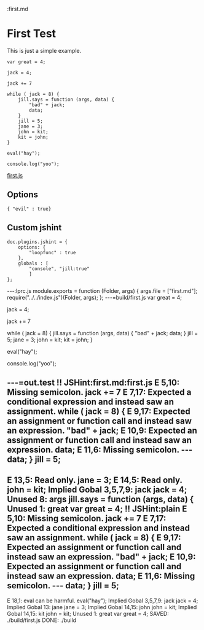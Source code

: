 :first.md
# First Test

This is just a simple example. 

    var great = 4;

    jack = 4;

    jack += 7

    while ( jack = 8) {
        jill.says = function (args, data) {
            "bad" + jack;
            data;
        }
        jill = 5;
        jane = 3;
        john = kit;
        kit = john;
    }

    eval("hay");

    console.log("yoo");

[first.js](# "save: | jshint kv(evil, t(), unused, strict ), 
    arr(jane, john, kit:true) ")

[](# ":| jshint , , plain")

## Options

    { "evil" : true}


## Custom jshint

    doc.plugins.jshint = {
        options: {
            "loopfunc" : true
        }, 
        globals : [
            "console", "jill:true"
            ]
    };


[](# "eval:")
---:lprc.js
module.exports = function (Folder, args) {
    args.file = ["first.md"];   
    require("../../index.js")(Folder, args);
};
---=build/first.js
var great = 4;

jack = 4;

jack += 7

while ( jack = 8) {
    jill.says = function (args, data) {
        "bad" + jack;
        data;
    }
    jill = 5;
    jane = 3;
    john = kit;
    kit = john;
}

eval("hay");

console.log("yoo");

---=out.test
!! JSHint:first.md:first.js
E 5,10: Missing semicolon.  jack += 7
E 7,17: Expected a conditional expression and instead saw an assignment.  while ( jack = 8) {
E 9,17: Expected an assignment or function call and instead saw an expression.  "bad" + jack;
E 10,9: Expected an assignment or function call and instead saw an expression.  data;
E 11,6: Missing semicolon.  ---
        data;
    }
    jill = 5;
---
E 13,5: Read only.  jane = 3;
E 14,5: Read only.  john = kit;
Implied Gobal 3,5,7,9: jack  jack = 4;
Unused 8: args  jill.says = function (args, data) {
Unused 1: great  var great = 4;
!! JSHint:plain
E 5,10: Missing semicolon.  jack += 7
E 7,17: Expected a conditional expression and instead saw an assignment.  while ( jack = 8) {
E 9,17: Expected an assignment or function call and instead saw an expression.  "bad" + jack;
E 10,9: Expected an assignment or function call and instead saw an expression.  data;
E 11,6: Missing semicolon.  ---
        data;
    }
    jill = 5;
---
E 18,1: eval can be harmful.  eval("hay");
Implied Gobal 3,5,7,9: jack  jack = 4;
Implied Gobal 13: jane  jane = 3;
Implied Gobal 14,15: john  john = kit;
Implied Gobal 14,15: kit  john = kit;
Unused 1: great  var great = 4;
SAVED: ./build/first.js
DONE: ./build
